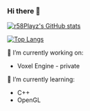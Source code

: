 ### Hi there 👋


[![r58Playz's GitHub stats](https://github-readme-stats-r58playz.vercel.app/api?username=r58Playz&count_private=true&show_icons=true&theme=dark)](https://github.com/anuraghazra/github-readme-stats)

[![Top Langs](https://github-readme-stats-r58playz.vercel.app/api/top-langs/?username=r58Playz&&layout=compact&count_private=true&show_icons=true&theme=dark)](https://github.com/anuraghazra/github-readme-stats)


🔭 I’m currently working on:
 - Voxel Engine - private

🌱 I’m currently learning:
 - C++
 - OpenGL


<!--
**r58Playz/r58Playz** is a ✨ _special_ ✨ repository because its `README.md` (this file) appears on your GitHub profile.

Here are some ideas to get you started:

- 🔭 I’m currently working on ...
- 🌱 I’m currently learning ...
- 👯 I’m looking to collaborate on ...
- 🤔 I’m looking for help with ...
- 💬 Ask me about ...
- 📫 How to reach me: ...
- 😄 Pronouns: ...
- ⚡ Fun fact: ...
-->
